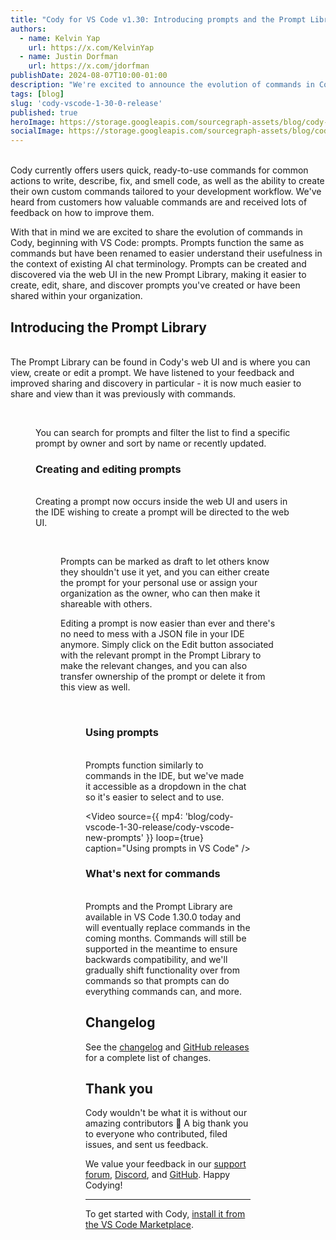 ```yaml
---
title: "Cody for VS Code v1.30: Introducing prompts and the Prompt Library"
authors:
  - name: Kelvin Yap
    url: https://x.com/KelvinYap
  - name: Justin Dorfman
    url: https://x.com/jdorfman
publishDate: 2024-08-07T10:00-01:00
description: "We're excited to announce the evolution of commands in Cody - prompts. Both prompts and the new Prompt Library are now available for Free, Pro, and Enterprise users."
tags: [blog]
slug: 'cody-vscode-1-30-0-release'
published: true
heroImage: https://storage.googleapis.com/sourcegraph-assets/blog/cody-vscode-1-30-release/cody-vscode-v1.3.0-og.jpg
socialImage: https://storage.googleapis.com/sourcegraph-assets/blog/cody-vscode-1-30-release/cody-vscode-v1.3.0-og.jpg
---
```


<br />
Cody currently offers users quick, ready-to-use commands for common actions to write, describe, fix, and smell code, as well as the ability to create their own custom commands tailored to your development workflow. We've heard from customers how valuable commands are and received lots of feedback on how to improve them.

With that in mind we are excited to share the evolution of commands in Cody, beginning with VS Code: prompts. Prompts function the same as commands but have been renamed to easier understand their usefulness in the context of existing AI chat terminology. Prompts can be created and discovered via the web UI in the new Prompt Library, making it easier to create, edit, share, and discover prompts you've created or have been shared within your organization.
<br />

## Introducing the Prompt Library

<br />
The Prompt Library can be found in Cody's web UI and is where you can view, create or edit a prompt. We have listened to your feedback and improved sharing and discovery in particular - it is now much easier to share and view than it was previously with commands.
<br />

<Figure
  src="https://storage.googleapis.com/sourcegraph-assets/blog/cody-vscode-1-30-release/prompt-library.png"
  alt="The new Prompt Library"
/>
<br />

You can search for prompts and filter the list to find a specific prompt by owner and sort by name or recently updated.
<br />

### Creating and editing prompts

<br />
Creating a prompt now occurs inside the web UI and users in the IDE wishing to create a prompt will be directed to the web UI.
<br />

<Figure
  src="https://storage.googleapis.com/sourcegraph-assets/blog/cody-vscode-1-30-release/new-prompt.png"
  alt="Creating a new prompt"
/>
<br />

Prompts can be marked as draft to let others know they shouldn't use it yet, and you can either create the prompt for your personal use or assign your organization as the owner, who can then make it shareable with others.

Editing a prompt is now easier than ever and there's no need to mess with a JSON file in your IDE anymore. Simply click on the Edit button associated with the relevant prompt in the Prompt Library to make the relevant changes, and you can also transfer ownership of the prompt or delete it from this view as well.
<br />

<Figure
  src="https://storage.googleapis.com/sourcegraph-assets/blog/cody-vscode-1-30-release/transfer-ownership.png"
  alt="Transfer ownership of a prompt"
/>
<br />

### Using prompts

<br />
Prompts function similarly to commands in the IDE, but we've made it accessible as a dropdown in the chat so it's easier to select and to use.
<br />

<Video
  source={{
    mp4: 'blog/cody-vscode-1-30-release/cody-vscode-new-prompts'
  }}
  loop={true}
  caption="Using prompts in VS Code"
/>
<br />

### What's next for commands

<br />
Prompts and the Prompt Library are available in VS Code 1.30.0 today and will eventually replace commands in the coming months. Commands will still be supported in the meantime to ensure backwards compatibility, and we'll gradually shift functionality over from commands so that prompts can do everything commands can, and more. 

<br />

## Changelog

See the [changelog](https://github.com/sourcegraph/cody/releases/tag/vscode-v1.30.0) and [GitHub releases](https://github.com/sourcegraph/cody/releases) for a complete list of changes.

## Thank you

Cody wouldn't be what it is without our amazing contributors 💖 A big thank you to everyone who contributed, filed issues, and sent us feedback.

We value your feedback in our [support forum](https://community.sourcegraph.com/c/cody/5), [Discord](https://discord.com/servers/sourcegraph-969688426372825169), and [GitHub](https://github.com/sourcegraph/cody). Happy Codying!

---

To get started with Cody, [install it from the VS Code Marketplace](https://marketplace.visualstudio.com/items?itemName=sourcegraph.cody-ai).
